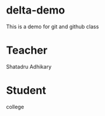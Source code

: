 # delta-demo
This is a demo for git and github class 

# Teacher
Shatadru Adhikary

# Student
college